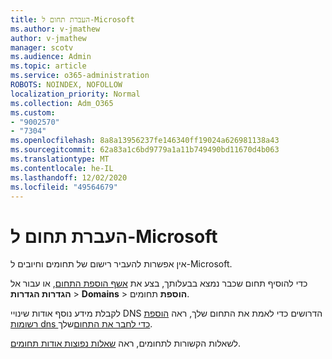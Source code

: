 ```yaml
---
title: העברת תחום ל-Microsoft
ms.author: v-jmathew
author: v-jmathew
manager: scotv
ms.audience: Admin
ms.topic: article
ms.service: o365-administration
ROBOTS: NOINDEX, NOFOLLOW
localization_priority: Normal
ms.collection: Adm_O365
ms.custom:
- "9002570"
- "7304"
ms.openlocfilehash: 8a8a13956237fe146340ff19024a626981138a43
ms.sourcegitcommit: 62a83a1c6bd9779a1a11b749490bd11670d4b063
ms.translationtype: MT
ms.contentlocale: he-IL
ms.lasthandoff: 12/02/2020
ms.locfileid: "49564679"
---
```

# <a name="transfer-a-domain-to-microsoft"></a>העברת תחום ל-Microsoft

אין אפשרות להעביר רישום של תחומים וחיובים ל-Microsoft.

כדי להוסיף תחום שכבר נמצא בבעלותך, בצע את [אשף הוספת התחום](https://admin.microsoft.com/Adminportal/Domains/Wizard), או עבור אל **הגדרות הגדרות**  >  **Domains**  >  **הוספת** תחומים.

לקבלת מידע נוסף אודות שינויי DNS הדרושים כדי לאמת את התחום שלך, ראה [הוספת רשומות dns כדי לחבר את התחום](https://docs.microsoft.com/microsoft-365/admin/get-help-with-domains/create-dns-records-at-any-dns-hosting-provider)שלך.

לשאלות הקשורות לתחומים, ראה [שאלות נפוצות אודות תחומים](https://docs.microsoft.com/microsoft-365/admin/setup/domains-faq).
